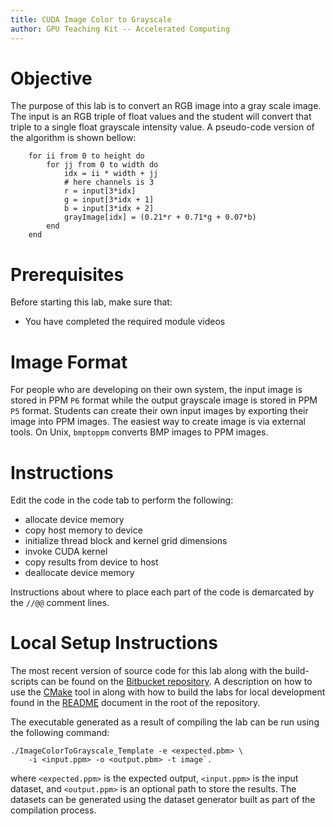 ```yaml
---
title: CUDA Image Color to Grayscale
author: GPU Teaching Kit -- Accelerated Computing
---
```


# Objective

The purpose of this lab is to convert an RGB image into
a gray scale image.
The input is an RGB triple of float values and the student will convert that triple to a single float grayscale intensity value.
A pseudo-code version of the algorithm is shown bellow:

~~~
	for ii from 0 to height do
		for jj from 0 to width do
			idx = ii * width + jj
			# here channels is 3
			r = input[3*idx]
			g = input[3*idx + 1]
			b = input[3*idx + 2]
			grayImage[idx] = (0.21*r + 0.71*g + 0.07*b)
		end
	end
~~~

# Prerequisites

Before starting this lab, make sure that:

* You have completed the required module videos

# Image Format

For people who are developing on their own system, the input image is stored in PPM `P6` format while the output grayscale image is stored in PPM `P5` format. Students can  create their own input images by exporting their image into PPM images.
The easiest way to create image is via external tools. On Unix, `bmptoppm` converts BMP images to PPM images.

# Instructions

Edit the code in the code tab to perform the following:

- allocate device memory
- copy host memory to device
- initialize thread block and kernel grid dimensions
- invoke CUDA kernel
- copy results from device to host
- deallocate device memory

Instructions about where to place each part of the code is
demarcated by the `//@@` comment lines.

# Local Setup Instructions

The most recent version of source code for this lab along with the build-scripts can be found on the [Bitbucket repository](LINKTOLAB). A description on how to use the [CMake](https://cmake.org/) tool in along with how to build the labs for local development found in the [README](LINKTOREADME) document in the root of the repository.

The executable generated as a result of compiling the lab can be run using the following command:

~~~
./ImageColorToGrayscale_Template -e <expected.pbm> \
	-i <input.ppm> -o <output.pbm> -t image`.
~~~

where `<expected.ppm>` is the expected output, `<input.ppm>` is the input dataset, and `<output.ppm>` is an optional path to store the results. The datasets can be generated using the dataset generator built as part of the compilation process.
